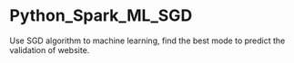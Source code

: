 # Python_Spark_ML_SGD
Use SGD algorithm to machine learning, find the best mode to predict the validation of website.
